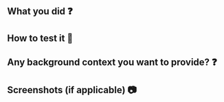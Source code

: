 ## What you did :question:


## How to test it :microscope:


## Any background context you want to provide? :question:



## Screenshots (if applicable) :camera:
